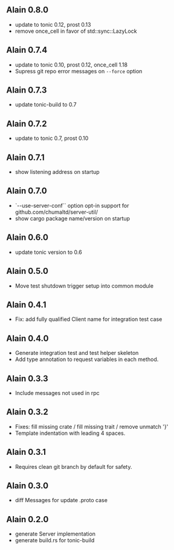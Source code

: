 ## Alain 0.8.0

* update to tonic 0.12, prost 0.13
* remove once_cell in favor of std::sync::LazyLock

## Alain 0.7.4

* update to tonic 0.10, prost 0.12, once_cell 1.18
* Supress git repo error messages on `--force` option

## Alain 0.7.3

* update tonic-build to 0.7

## Alain 0.7.2

* update to tonic 0.7, prost 0.10

## Alain 0.7.1

* show listening address on startup

## Alain 0.7.0

* `--use-server-conf`` option opt-in support for github.com/chumaltd/server-util/
* show cargo package name/version on startup

## Alain 0.6.0

* update tonic version to 0.6

## Alain 0.5.0

* Move test shutdown trigger setup into common module

## Alain 0.4.1

* Fix: add fully qualified Client name for integration test case

## Alain 0.4.0

* Generate integration test and test helper skeleton
* Add type annotation to request variables in each method.

## Alain 0.3.3

* Include messages not used in rpc

## Alain 0.3.2

* Fixes: fill missing crate / fill missing trait / remove unmatch '}'
* Template indentation with leading 4 spaces.

## Alain 0.3.1

* Requires clean git branch by default for safety.

## Alain 0.3.0

* diff Messages for update .proto case

## Alain 0.2.0

* generate Server implementation
* generate build.rs for tonic-build
